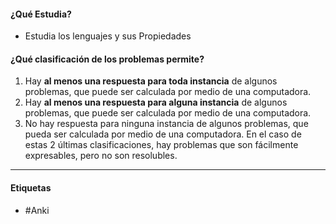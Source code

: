 #### ¿Qué Estudia?
- Estudia los lenguajes y sus Propiedades
#### ¿Qué clasificación de los problemas permite?

1. Hay **al menos una respuesta para toda instancia** de algunos problemas, que puede ser calculada por medio de una computadora.
2. Hay **al menos una respuesta para alguna instancia** de algunos problemas, que puede ser calculada por medio de una computadora.
3. No hay respuesta para ninguna instancia de algunos problemas, que pueda ser calculada por medio de una computadora.
	En el caso de estas 2 últimas clasificaciones, hay problemas que son fácilmente expresables, pero no son resolubles.
***
#### Etiquetas
- #Anki 